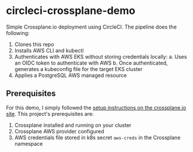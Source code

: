 # circleci-crossplane-demo
Simple Crossplane.io deployment using CircleCI.  The pipeline does the following:

1. Clones this repo
2. Installs AWS CLI and kubectl
3. Authenticates with AWS EKS without storing credentials locally:
  a. Uses an OIDC token to authenticate with AWS
  b. Once authenticated, generates a kubeconfig file for the target EKS cluster
4. Applies a PostgreSQL AWS managed resource


## Prerequisites
For this demo, I simply followed the [setup instructions on the crossplane.io site](https://crossplane.io/docs/v1.10/getting-started/install-configure.html).  This project's prerequisites are:

1. Crossplane installed and running on your cluster 
2. Crossplane AWS provider configured
3. AWS credentials file stored in k8s secret `aws-creds` in the Crossplane namespace

